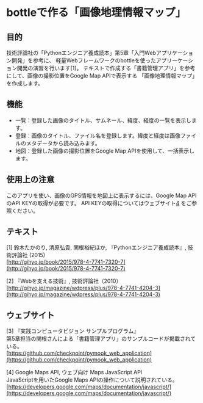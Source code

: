 bottleで作る「画像地理情報マップ」
===
## 目的
技術評論社の「Pythonエンジニア養成読本」第5章「入門Webアプリケーション開発」を参考に、
軽量Webフレームワークのbottleを使ったアプリーケーション開発の演習を行います[1]。
テキストで作成する「書籍管理アプリ」を参考にして、画像の撮影位置をGoogle Map APIで表示する
「画像地理情報マップ」を作成します。

## 機能
- 一覧：登録した画像のタイトル、サムネール、緯度、経度の一覧を表示します。
- 登録：画像のタイトル、ファイル名を登録します。緯度と経度は画像ファイルのメタデータから読み込みます。
- 地図：登録した画像の撮影位置をGoogle Map APIを使用して、一括表示します。

## 使用上の注意
このアプリを使い、画像のGPS情報を地図上に表示するには、Google Map APIのAPI KEYの取得が必要です。
API KEYの取得についてはウェブサイト[4](https://developers.google.com/maps/documentation/javascript/)
をご参照ください。

## テキスト
[1] 鈴木たかのり, 清原弘貴, 関根裕紀ほか, 『Pythonエンジニア養成読本』, 技術評論社 (2015) <br> 
[http://gihyo.jp/book/2015/978-4-7741-7320-7](http://gihyo.jp/book/2015/978-4-7741-7320-7)

[2] 『Webを支える技術』, 技術評論社（2010）<br>
[http://gihyo.jp/magazine/wdpress/plus/978-4-7741-4204-3](http://gihyo.jp/magazine/wdpress/plus/978-4-7741-4204-3)

## ウェブサイト
[3] 『実践コンピュータビジョン サンプルプログラム』<br>
第5章担当の関根さんによる「書籍管理アプリ」のサンプルコードが掲載されている。<br>
[https://github.com/checkpoint/pymook_web_application](https://github.com/checkpoint/pymook_web_application)  

[4] Google Maps API, ウェブ向け Maps JavaScript API<br>
JavaScriptを用いたGoogle Maps APIの操作について説明されている。<br>
[https://developers.google.com/maps/documentation/javascript/](https://developers.google.com/maps/documentation/javascript/)
